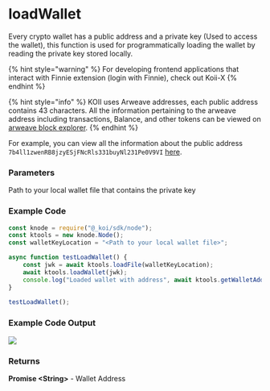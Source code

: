# loadWallet

Every crypto wallet has a public address and a private key (Used to access the wallet), this function is used for programmatically loading the wallet by reading the private key stored locally.

{% hint style="warning" %}
For developing frontend applications that interact with Finnie extension (login with Finnie), check out Koii-X
{% endhint %}

{% hint style="info" %}
KOII uses Arweave addresses, each public address contains 43 characters. All the information pertaining to the arweave address including transactions, Balance, and other tokens can be viewed on [arweave block explorer](https://viewblock.io/arweave).
{% endhint %}

For example, you can view all the information about the public address `7b4ll1zwenRB8jzyESjFNcRls331buyNl231Pe0V9VI` [here](https://viewblock.io/arweave/address/7b4ll1zwenRB8jzyESjFNcRls331buyNl231Pe0V9VI).

### Parameters

Path to your local wallet file that contains the private key

### Example Code

```javascript
const knode = require("@_koi/sdk/node");
const ktools = new knode.Node();
const walletKeyLocation = "<Path to your local wallet file>";

async function testLoadWallet() {
    const jwk = await ktools.loadFile(walletKeyLocation);
    await ktools.loadWallet(jwk);  
    console.log("Loaded wallet with address", await ktools.getWalletAddress());
}
  
testLoadWallet();
```

### Example Code Output

![](https://lh5.googleusercontent.com/rSZeHXs-ZPH9ybbeeAGa6DvfgRVvZRNFTGG1BuldIIv3nAMvQ6Sy-WHQwfEJ2HIqOjZUrF03KmX1B3whBa1Hmmx\_KVPwume8m4EH-ikatD9dA-08O0W41CXtli5voSOaOSqVmRab)

### Returns

**Promise \<String>** - Wallet Address&#x20;
